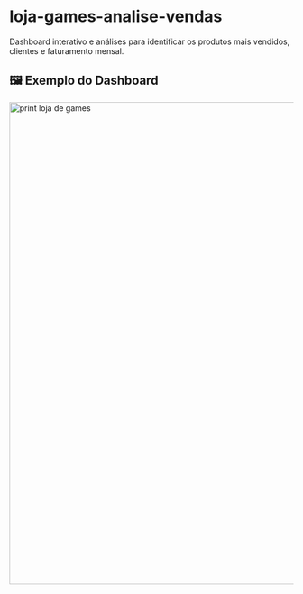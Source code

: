 # loja-games-analise-vendas
Dashboard interativo e análises para identificar os produtos mais vendidos, clientes e faturamento mensal.
## 🖼️ Exemplo do Dashboard
<img width="1595" height="856" alt="print loja de games" src="https://github.com/user-attachments/assets/6da9aea6-3d61-45b6-8f6f-2c45b9c5a128" />
